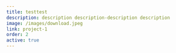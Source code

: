 ```yaml
---
title: testtest
description: description description-description description
image: /images/download.jpeg
link: project-1
order: 2
active: true
---
```

